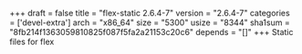 +++
draft = false
title = "flex-static 2.6.4-7"
version = "2.6.4-7"
categories = ['devel-extra']
arch = "x86_64"
size = "5300"
usize = "8344"
sha1sum = "8fb214f1363059810825f087f5fa2a21153c20c6"
depends = "[]"
+++
Static files for flex